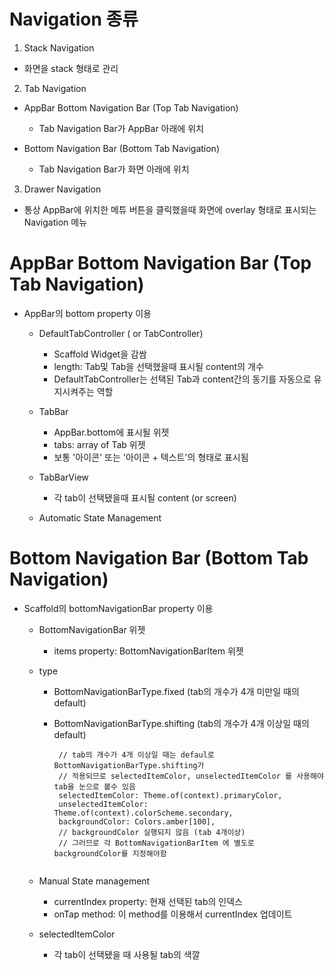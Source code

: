 # Navigation 종류

1. Stack Navigation

- 화면을 stack 형태로 관리

2. Tab Navigation

- AppBar Bottom Navigation Bar (Top Tab Navigation)

  - Tab Navigation Bar가 AppBar 아래에 위치

- Bottom Navigation Bar (Bottom Tab Navigation)
  - Tab Navigation Bar가 화면 아래에 위치

3. Drawer Navigation

- 통상 AppBar에 위치한 메튜 버튼을 클릭했을때 화면에 overlay 형태로 표시되는 Navigation 메뉴

# AppBar Bottom Navigation Bar (Top Tab Navigation)

- AppBar의 bottom property 이용

  - DefaultTabController ( or TabController)

    - Scaffold Widget을 감쌈
    - length: Tab및 Tab을 선택했을때 표시될 content의 개수
    - DefaultTabController는 선택된 Tab과 content간의 동기를 자동으로 유지시켜주는 역할

  - TabBar

    - AppBar.bottom에 표시될 위젯
    - tabs: array of Tab 위젯
    - 보통 '아이콘' 또는 '아이콘 + 텍스트'의 형태로 표시됨

  - TabBarView

    - 각 tab이 선택됐을때 표시될 content (or screen)

  - Automatic State Management

# Bottom Navigation Bar (Bottom Tab Navigation)

- Scaffold의 bottomNavigationBar property 이용

  - BottomNavigationBar 위젯

    - items property: BottomNavigationBarItem 위젯

  - type

    - BottomNavigationBarType.fixed (tab의 개수가 4개 미만일 때의 default)
    - BottomNavigationBarType.shifting (tab의 개수가 4개 이상일 때의 default)

      ```
       // tab의 개수가 4개 이상일 때는 defaul로 BottomNavigationBarType.shifting가
       // 적용되므로 selectedItemColor, unselectedItemColor 를 사용해야 tab을 눈으로 볼수 있음
       selectedItemColor: Theme.of(context).primaryColor,
       unselectedItemColor: Theme.of(context).colorScheme.secondary,
       backgroundColor: Colors.amber[100],
       // backgroundColor 실행되지 않음 (tab 4개이상)
       // 그러므로 각 BottomNavigationBarItem 에 별도로 backgroundColor를 지정해야함
      ```

      ```

      ```

  - Manual State management
    - currentIndex property: 현재 선택된 tab의 인덱스
    - onTap method: 이 method를 이용해서 currentIndex 업데이트
  - selectedItemColor
    - 각 tab이 선택됐을 때 사용될 tab의 색깔
